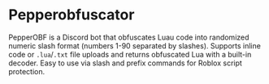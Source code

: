 # Pepperobfuscator
PepperOBF is a Discord bot that obfuscates Luau code into randomized numeric slash format (numbers 1-90 separated by slashes). Supports inline code or `.lua`/`.txt` file uploads and returns obfuscated Lua with a built-in decoder. Easy to use via slash and prefix commands for Roblox script protection.
